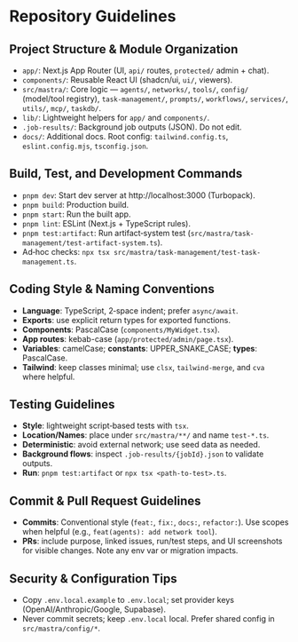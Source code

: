 # Repository Guidelines

## Project Structure & Module Organization
- `app/`: Next.js App Router (UI, `api/` routes, `protected/` admin + chat).
- `components/`: Reusable React UI (shadcn/ui, `ui/`, viewers).
- `src/mastra/`: Core logic — `agents/`, `networks/`, `tools/`, `config/` (model/tool registry), `task-management/`, `prompts/`, `workflows/`, `services/`, `utils/`, `mcp/`, `taskdb/`.
- `lib/`: Lightweight helpers for `app/` and `components/`.
- `.job-results/`: Background job outputs (JSON). Do not edit.
- `docs/`: Additional docs. Root config: `tailwind.config.ts`, `eslint.config.mjs`, `tsconfig.json`.

## Build, Test, and Development Commands
- `pnpm dev`: Start dev server at http://localhost:3000 (Turbopack).
- `pnpm build`: Production build.
- `pnpm start`: Run the built app.
- `pnpm lint`: ESLint (Next.js + TypeScript rules).
- `pnpm test:artifact`: Run artifact‑system test (`src/mastra/task-management/test-artifact-system.ts`).
- Ad‑hoc checks: `npx tsx src/mastra/task-management/test-task-management.ts`.

## Coding Style & Naming Conventions
- **Language**: TypeScript, 2‑space indent; prefer `async/await`.
- **Exports**: use explicit return types for exported functions.
- **Components**: PascalCase (`components/MyWidget.tsx`).
- **App routes**: kebab-case (`app/protected/admin/page.tsx`).
- **Variables**: camelCase; **constants**: UPPER_SNAKE_CASE; **types**: PascalCase.
- **Tailwind**: keep classes minimal; use `clsx`, `tailwind-merge`, and `cva` where helpful.

## Testing Guidelines
- **Style**: lightweight script‑based tests with `tsx`.
- **Location/Names**: place under `src/mastra/**/` and name `test-*.ts`.
- **Deterministic**: avoid external network; use seed data as needed.
- **Background flows**: inspect `.job-results/{jobId}.json` to validate outputs.
- **Run**: `pnpm test:artifact` or `npx tsx <path-to-test>.ts`.

## Commit & Pull Request Guidelines
- **Commits**: Conventional style (`feat:`, `fix:`, `docs:`, `refactor:`). Use scopes when helpful (e.g., `feat(agents): add network tool`).
- **PRs**: include purpose, linked issues, run/test steps, and UI screenshots for visible changes. Note any env var or migration impacts.

## Security & Configuration Tips
- Copy `.env.local.example` to `.env.local`; set provider keys (OpenAI/Anthropic/Google, Supabase).
- Never commit secrets; keep `.env.local` local. Prefer shared config in `src/mastra/config/*`.


